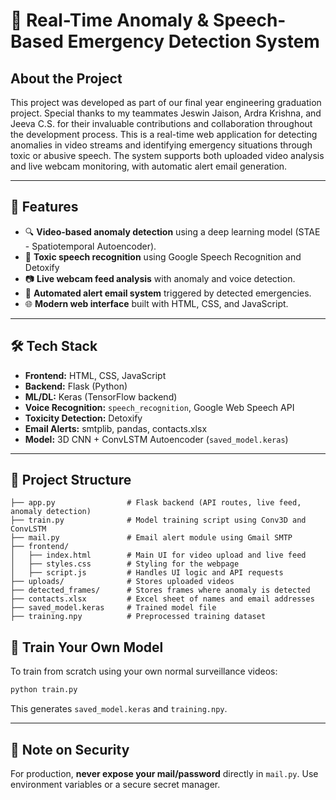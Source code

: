 # 🎥 Real-Time Anomaly & Speech-Based Emergency Detection System
## About the Project
This project was developed as part of our final year engineering graduation project. Special thanks to my teammates Jeswin Jaison, Ardra Krishna, and Jeeva C.S. for their invaluable contributions and collaboration throughout the development process.
This is a real-time web application for detecting anomalies in video streams and identifying emergency situations through toxic or abusive speech. The system supports both uploaded video analysis and live webcam monitoring, with automatic alert email generation.

---

## 🚀 Features

- 🔍 **Video-based anomaly detection** using a deep learning model (STAE - Spatiotemporal Autoencoder).
- 🧠 **Toxic speech recognition** using Google Speech Recognition and Detoxify 
- 📷 **Live webcam feed analysis** with anomaly and voice detection.
- 📩 **Automated alert email system** triggered by detected emergencies.
- 🌐 **Modern web interface** built with HTML, CSS, and JavaScript.

---

## 🛠️ Tech Stack

- **Frontend:** HTML, CSS, JavaScript
- **Backend:** Flask (Python)
- **ML/DL:** Keras (TensorFlow backend)
- **Voice Recognition:** `speech_recognition`, Google Web Speech API
- **Toxicity Detection:** Detoxify
- **Email Alerts:** smtplib, pandas, contacts.xlsx
- **Model:** 3D CNN + ConvLSTM Autoencoder (`saved_model.keras`)

---

## 📁 Project Structure

```
├── app.py                # Flask backend (API routes, live feed, anomaly detection)
├── train.py              # Model training script using Conv3D and ConvLSTM
├── mail.py               # Email alert module using Gmail SMTP
├── frontend/
│   ├── index.html        # Main UI for video upload and live feed
│   ├── styles.css        # Styling for the webpage
│   ├── script.js         # Handles UI logic and API requests
├── uploads/              # Stores uploaded videos
├── detected_frames/      # Stores frames where anomaly is detected
├── contacts.xlsx         # Excel sheet of names and email addresses
├── saved_model.keras     # Trained model file
├── training.npy          # Preprocessed training dataset
```

## 🧪 Train Your Own Model

To train from scratch using your own normal surveillance videos:
```bash
python train.py
```
This generates `saved_model.keras` and `training.npy`.

---

## 🔐 Note on Security

For production, **never expose your mail/password** directly in `mail.py`. Use environment variables or a secure secret manager.




